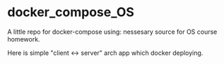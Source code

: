 # docker_compose_OS
A little repo for docker-compose using: nessesary source for OS course homework.

Here is simple "client <-> server" arch app which docker deploying.
